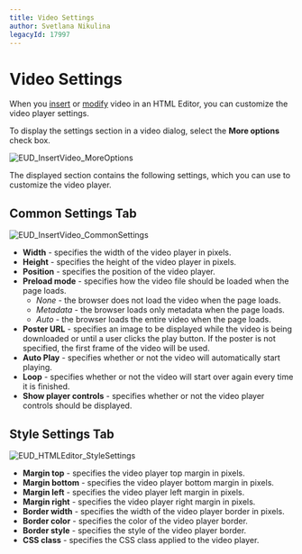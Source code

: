 ```yaml
---
title: Video Settings
author: Svetlana Nikulina
legacyId: 17997
---
```

# Video Settings
When you [insert](insert-a-video-into-html-editor.md) or [modify](modify-video-settings-in-html-editor.md) video in an HTML Editor, you can customize the video player settings.

To display the settings section in a video dialog, select the **More options** check box.

![EUD_InsertVideo_MoreOptions](../../../images/img25667.png)

The displayed section contains the following settings, which you can use to customize the video player.

## Common Settings Tab
![EUD_InsertVideo_CommonSettings](../../../images/img25664.png)
* **Width** - specifies the width of the video player in pixels.
* **Height** - specifies the height of the video player in pixels.
* **Position** - specifies the position of the video player.
* **Preload mode** - specifies how the video file should be loaded when the page loads.
	* _None_ - the browser does not load the video when the page loads.
	* _Metadata_ - the browser loads only metadata when the page loads.
	* _Auto_ - the browser loads the entire video when the page loads.
* **Poster URL** - specifies an image to be displayed while the video is being downloaded or until a user clicks the play button. If the poster is not specified, the first frame of the video will be used.
* **Auto Play** - specifies whether or not the video will automatically start playing.
* **Loop** - specifies whether or not the video will start over again every time it is finished.
* **Show player controls** - specifies whether or not the video player controls should be displayed.

## Style Settings Tab
![EUD_HTMLEditor_StyleSettings](../../../images/img25620.png)
* **Margin top** - specifies the video player top margin in pixels.
* **Margin bottom** - specifies the video player bottom margin in pixels.
* **Margin left** - specifies the video player left margin in pixels.
* **Margin right** - specifies the video player right margin in pixels.
* **Border width** - specifies the width of the video player border in pixels.
* **Border color** - specifies the color of the video player border.
* **Border style** - specifies the style of the video player border.
* **CSS class** -  specifies the CSS class applied to the video player.